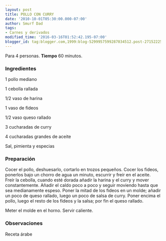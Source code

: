 ```yaml
---
layout: post
title: POLLO CON CURRY
date: '2010-10-01T05:30:00.000-07:00'
author: Smurf Dad
tags:
- Carnes y derivados
modified_time: '2016-03-16T01:52:42.195-07:00'
blogger_id: tag:blogger.com,1999:blog-5299957599287034512.post-2715222523045516543
---
```


Para 4 personas.
<b>Tiempo</b> 60 minutos.

<h3>Ingredientes</h3>

1 pollo mediano

1 cebolla rallada

1/2 vaso de harina

1 vaso de fideos

1/2 vaso queso rallado

3 cucharadas de curry

4 cucharadas grandes de aceite

Sal, pimienta y especias

<h3>Preparación</h3>

Cocer el pollo, deshuesarlo, cortarlo en trozos pequeños. Cocer los fideos, ponerlos bajo un chorro de agua un minuto, escurrir y freír en el aceite. Freír la cebolla, cuando esté dorada añadir la harina y el curry y mover constantemente. Añadir el caldo poco a poco y seguir moviendo hasta que sea medianamente espeso. Poner la mitad de los fideos en un molde; añadir un poco de queso rallado, luego un poco de salsa de curry. Poner encima el pollo, luego el resto de los fideos y la salsa; por fin el queso rallado.

Meter el molde en el horno. Servir caliente.

<h3>Observaciones</h3>

Receta árabe

